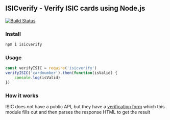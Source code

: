 ## ISICverify - Verify ISIC cards using Node.js
[![Build Status](https://travis-ci.com/GeorgeBgk/isicverify.svg?branch=master)](https://travis-ci.com/GeorgeBgk/isicverify)
### Install
```bash
npm i isicverify
```

### Usage
```js
const verifyISIC = require('isicverify')
verifyISIC('cardnumber').then(function(isValid) {
	console.log(isValid)
})
```

### How it works
ISIC does not have a public API, but they have a [verification form](https://www.isic.org/verify/) which this module fills out and then parses the response HTML to get the result
